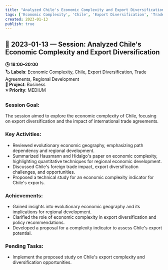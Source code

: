 ```yaml
---
title: "Analyzed Chile's Economic Complexity and Export Diversification"
tags: ['Economic Complexity', 'Chile', 'Export Diversification', 'Trade Agreements', 'Regional Development']
created: 2023-01-13
publish: true
---
```


## 📅 2023-01-13 — Session: Analyzed Chile's Economic Complexity and Export Diversification

**🕒 18:00–20:00**  
**🏷️ Labels**: Economic Complexity, Chile, Export Diversification, Trade Agreements, Regional Development  
**📂 Project**: Business  
**⭐ Priority**: MEDIUM  


### Session Goal:
The session aimed to explore the economic complexity of Chile, focusing on export diversification and the impact of international trade agreements.

### Key Activities:
- Reviewed evolutionary economic geography, emphasizing path dependency and regional development.
- Summarized Hausmann and Hidalgo's paper on economic complexity, highlighting quantitative techniques for regional economic development.
- Discussed Chile's foreign trade impact, export diversification challenges, and opportunities.
- Proposed a technical study for an economic complexity indicator for Chile's exports.

### Achievements:
- Gained insights into evolutionary economic geography and its implications for regional development.
- Clarified the role of economic complexity in export diversification and policy recommendations.
- Developed a proposal for a complexity indicator to assess Chile's export potential.

### Pending Tasks:
- Implement the proposed study on Chile's export complexity and diversification opportunities.
